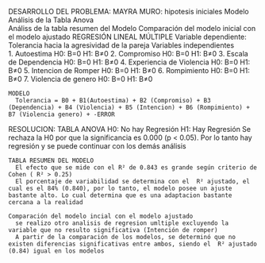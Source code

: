 DESARROLLO DEL PROBLEMA: 
    MAYRA MURO: hipotesis iniciales
                Modelo
                Análisis de la Tabla Anova  
                Análiss de la tabla resumen del Modelo
                Comparación del modelo inicial con el modelo ajustado 
  REGRESIÓN LINEAL MÚLTIPLE
    Variable dependiente: Tolerancia hacia la agresividad de la pareja
    Variables independientes  
        1. Autoestima                 H0: B=0       H1: B≠0
        2. Compromiso                 H0: B=0       H1: B≠0
        3. Escala de Dependencia      H0: B=0       H1: B≠0
        4. Experiencia de Violencia   H0: B=0       H1: B≠0
        5. Intencion de Romper        H0: B=0       H1: B≠0
        6. Rompimiento                H0: B=0       H1: B≠0
        7. Violencia de genero        H0: B=0       H1: B≠0

    MODELO
      Tolerancia = B0 + B1(Autoestima) + B2 (Compromiso) + B3 (Dependencia) + B4 (Violencia) + B5 (Intencion) + B6 (Rompimiento) + B7 (Violencia genero) + -ERROR
  
  RESOLUCION:
    TABLA ANOVA 
      H0: No hay Regresión
      H1: Hay Regresión 
      Se rechaza la H0 por que la significancia es 0.000 (p < 0.05). Por lo tanto hay regresión y se puede continuar con los demás análisis 
      
    TABLA RESUMEN DEL MODELO
      El efecto que se mide con el R² de 0.843 es grande según criterio de Cohen ( R² > 0.25)
      El porcentaje de variabilidad se determina con el  R² ajustado, el cual es el 84% (0.840), por lo tanto, el modelo posee un ajuste bastante alto. Lo cual determina que es una adaptacion bastante cercana a la realidad 
    
    Comparación del modelo incial con el modelo ajustado
      se realizo otro analisis de regresion umltiple excluyendo la variable que no resulto significativa (Intención de romper)
      A partir de la comparación de los modelos, se determinó que no existen diferencias significativas entre ambos, siendo el  R² ajustado  (0.84) igual en los modelos  
